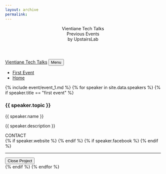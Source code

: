 ```yaml
---
layout: archive
permalink: 
---
```


<!-- Header -->
<header class="archivehead" id="page-top">
	<div class="container">
		<div class="intro-text">
			<div style="color: ;" class="intro-lead-in">Vientiane Tech Talks</div>
			<div style="color: ;" class="intro-heading text-uppercase">Previous Events</div>
			<div style="color: ;" class="intro-lead-in">by UpstairsLab</div>
		</div>
	</div>
</header>
<!-- Navigation -->
<nav class="navbar navbar-expand-lg navbar-dark fixed-top" id="mainNav">
	<div class="container">
		<a class="navbar-brand js-scroll-trigger" href="#page-top">Vientiane Tech Talks</a>
		<button class="navbar-toggler navbar-toggler-right" type="button" data-toggle="collapse" data-target="#navbarResponsive" aria-controls="navbarResponsive" aria-expanded="false" aria-label="Toggle navigation">Menu<i class="fa fa-bars"></i></button>
		<div class="collapse navbar-collapse" id="navbarResponsive">
			<ul class="navbar-nav text-uppercase ml-auto">
				<li class="nav-item nav-archive">
					<a class="nav-link js-scroll-trigger" href="#first">First Event</a>
				</li>
				<li class="nav-item nav-archive">
					<a class="nav-link js-scroll-trigger" href="index.html">Home</a>
				</li>
			</ul>
		</div>
	</div>
</nav>
{% include event/event_1.md %}
<!-- Portfolio Modals -->
{% for speaker in site.data.speakers %}
	{% if speaker.title == "first event" %}
<div class="portfolio-modal modal fade" id="portfolioModal{{ speaker.number }}" tabindex="-1" role="dialog" aria-hidden="true">
	<div class="modal-dialog">
		<div class="modal-content">
			<div class="close-modal" data-dismiss="modal">
				<div class="lr">
					<div class="rl"></div>
				</div>
			</div>
			<div class="container">
				<div class="row">
					<div class="col-lg-8 mx-auto">
						<div class="modal-body">
						<!-- Project Details Go Here -->
							<h3 class="text-uppercase">{{ speaker.topic }}</h3>
							<p class="item-intro text-muted">{{ speaker.name }}</p>
							<!-- <img class="img-fluid d-block mx-auto" style="max-height: 300px;" src="assets/img/speakers/{{ speaker.img }}" alt="assets/img/speakers/{{ speaker.alt }}"> -->
							<p>{{ speaker.description }}</p>
							<div class="col-md-12">CONTACT</div>
							<div class="col-md-6 offset-md-3">
		{% if speaker.website %}
								<span class="col-md-6"><a href="{{ speaker.website }}"><i class="fa fa-internet-explorer fa-2x"></i></a></span>
		{% endif %}
		{% if speaker.facebook %}
								<span class="col-md-6"><a href="{{ speaker.facebook }}"><i class="fa fa-facebook fa-2x"></i></a></span>
		{% endif %}
							</div>
							<hr>
							<button class="btn btn-primary" data-dismiss="modal" type="button"><i class="fa fa-times"></i>Close Project</button>
						</div>
					</div>
				</div>
			</div>
		</div>
	</div>
</div>
	{% endif %}
{% endfor %}